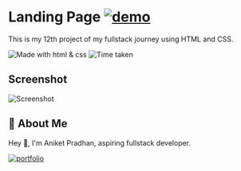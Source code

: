 # **Landing Page** [![demo](https://img.shields.io/badge/Project--12-Live-orange)](https://euphonious-banoffee-b1845c.netlify.app/)


This is my 12th project of my fullstack journey using HTML and CSS.

![Made with html & css](https://img.shields.io/badge/MADE%20WITH-HTML%26CSS-blue) ![Time taken](https://img.shields.io/badge/TIME%20TAKEN-4hrs-orange)

## Screenshot

![Screenshot](https://github.com/Aniket-ap/HTML_CSS__project-12/blob/main/ss12.jpg?raw=true)

## 🚀 About Me
Hey 👋, I'm Aniket Pradhan, aspiring fullstack developer.


[![portfolio](https://img.shields.io/badge/MY_PORTFOLIO-green)](https://aniket-dev.netlify.app/)
